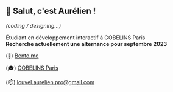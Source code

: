 ## 👋 Salut, c'est Aurélien !

*(coding / designing…)*

Étudiant en développement interactif à GOBELINS Paris  
**Recherche actuellement une alternance pour septembre 2023**

(🍱) [Bento.me](https://bento.me/aurelienlouvel)

(🎓) [GOBELINS Paris](https://github.com/gobelins)

(📫) [louvel.aurelien.pro@gmail.com](mailto:louvel.aurelien.pro@gmail.com)
